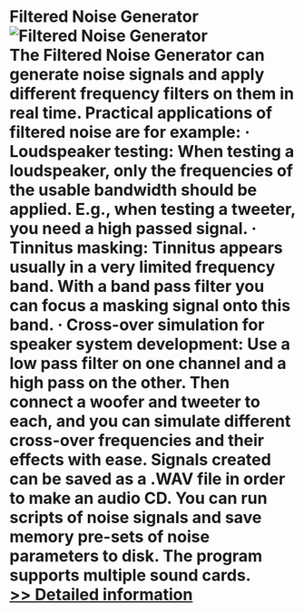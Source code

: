 # Filtered Noise Generator<br />![Filtered Noise Generator](https://mycommerce.akamaized.net/api/pimages/P300227143/BIG/300227143.PNG)<br />The Filtered Noise Generator can generate noise signals and apply different frequency filters on them in real time. Practical applications of filtered noise are for example: · Loudspeaker testing: When testing a loudspeaker, only the frequencies of the usable bandwidth should be applied. E.g., when testing a tweeter, you need a high passed signal. · Tinnitus masking: Tinnitus appears usually in a very limited frequency band. With a band pass filter you can focus a masking signal onto this band. · Cross-over simulation for speaker system development: Use a low pass filter on one channel and a high pass on the other. Then connect a woofer and tweeter to each, and you can simulate different cross-over frequencies and their effects with ease. Signals created can be saved as a .WAV file in order to make an audio CD. You can run scripts of noise signals and save memory pre-sets of noise parameters to disk. The program supports multiple sound cards.<br />[>> Detailed information](https://secure.shareit.com/shareit/product.html?productid=300227143&affiliateid=200057808)